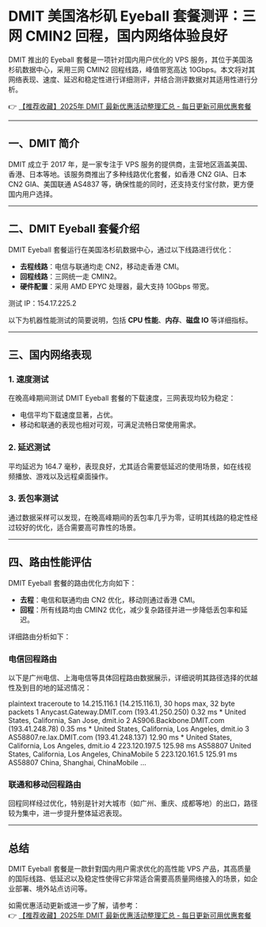# DMIT 美国洛杉矶 Eyeball 套餐测评：三网 CMIN2 回程，国内网络体验良好

DMIT 推出的 Eyeball 套餐是一项针对国内用户优化的 VPS 服务，其位于美国洛杉矶数据中心，采用三网 CMIN2 回程线路，峰值带宽高达 10Gbps。本文将对其网络表现、速度、延迟和稳定性进行详细测评，并结合测评数据对其适用性进行分析。

👉 [【推荐收藏】2025年 DMIT 最新优惠活动整理汇总 - 每日更新可用优惠套餐](https://bit.ly/dmit_coupon)

---

## 一、DMIT 简介

DMIT 成立于 2017 年，是一家专注于 VPS 服务的提供商，主营地区涵盖美国、香港、日本等地。该服务商推出了多种线路优化套餐，如香港 CN2 GIA、日本 CN2 GIA、美国联通 AS4837 等，确保性能的同时，还支持支付宝付款，更方便国内用户选择。

---

## 二、DMIT Eyeball 套餐介绍

DMIT Eyeball 套餐运行在美国洛杉矶数据中心，通过以下线路进行优化：

- **去程线路**：电信与联通均走 CN2，移动走香港 CMI。
- **回程线路**：三网统一走 CMIN2。
- **硬件配置**：采用 AMD EPYC 处理器，最大支持 10Gbps 带宽。

测试 IP：154.17.225.2

以下为机器性能测试的简要说明，包括 **CPU 性能**、**内存**、**磁盘 IO** 等详细指标。

---

## 三、国内网络表现

### 1. 速度测试

在晚高峰期间测试 DMIT Eyeball 套餐的下载速度，三网表现均较为稳定：

- 电信平均下载速度显著，占优。
- 移动和联通的表现也相对可观，可满足流畅日常使用需求。

### 2. 延迟测试

平均延迟为 164.7 毫秒，表现良好，尤其适合需要低延迟的使用场景，如在线视频播放、游戏以及远程桌面操作。

### 3. 丢包率测试

通过数据采样可以发现，在晚高峰期间的丢包率几乎为零，证明其线路的稳定性经过较好的优化，适合需要高可靠性的场景。

---

## 四、路由性能评估

DMIT Eyeball 套餐的路由优化方向如下：

- **去程**：电信和联通均由 CN2 优化，移动则通过香港 CMI。
- **回程**：所有线路均由 CMIN2 优化，减少复杂路径并进一步降低丢包率和延迟。

详细路由分析如下：

### 电信回程路由
以下是广州电信、上海电信等具体回程路由数据展示，详细说明其路径选择的优越性及到目的地的延迟情况：

plaintext
traceroute to 14.215.116.1 (14.215.116.1), 30 hops max, 32 byte packets
 1  Anycast.Gateway.DMIT.com (193.41.250.250)  0.32 ms  *  United States, California, San Jose, dmit.io
 2  AS906.Backbone.DMIT.com (193.41.248.78)  0.35 ms  *  United States, California, Los Angeles, dmit.io
 3  AS58807.re.lax.DMIT.com (193.41.248.137)  12.90 ms  *  United States, California, Los Angeles, dmit.io
 4  223.120.197.5  125.98 ms  AS58807  United States, California, Los Angeles, ChinaMobile
 5  223.120.161.5  125.91 ms  AS58807  China, Shanghai, ChinaMobile
...


### 联通和移动回程路由
回程同样经过优化，特别是针对大城市（如广州、重庆、成都等地）的出口，路径较为集中，进一步提升整体延迟表现。

---

## 总结

DMIT Eyeball 套餐是一款針對国内用户需求优化的高性能 VPS 产品，其高质量的国际线路、低延迟以及稳定性使得它非常适合需要高质量网络接入的场景，如企业部署、境外站点访问等。

如需优惠活动更新或进一步了解，请参考：  
👉 [【推荐收藏】2025年 DMIT 最新优惠活动整理汇总 - 每日更新可用优惠套餐](https://bit.ly/dmit_coupon)